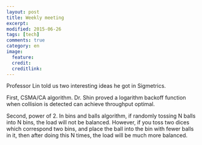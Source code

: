```yaml
---
layout: post
title: Weekly meeting
excerpt: 
modified: 2015-06-26
tags: [tech]
comments: true
category: en
image:
  feature: 
  credit: 
  creditlink: 
---
```

Professor Lin told us two interesting ideas he got in Sigmetrics. 

First, CSMA/CA algorithm. Dr. Shin proved a logarithm backoff function when collision is detected can achieve throughput optimal.

Second, power of 2. In bins and balls algorithm, if randomly tossing N balls into N bins, the load will not be balanced. However, if you toss two dices which correspond two bins, and place the ball into the bin with fewer balls in it, then after doing this N times, the load will be much more balanced.

